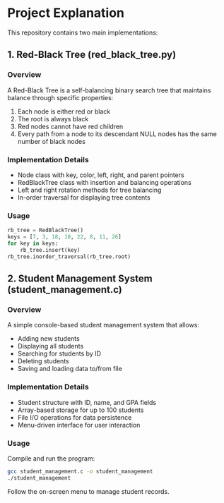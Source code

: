 # Project Explanation

This repository contains two main implementations:

## 1. Red-Black Tree (red_black_tree.py)

### Overview
A Red-Black Tree is a self-balancing binary search tree that maintains balance through specific properties:
1. Each node is either red or black
2. The root is always black
3. Red nodes cannot have red children
4. Every path from a node to its descendant NULL nodes has the same number of black nodes

### Implementation Details
- Node class with key, color, left, right, and parent pointers
- RedBlackTree class with insertion and balancing operations
- Left and right rotation methods for tree balancing
- In-order traversal for displaying tree contents

### Usage
```python
rb_tree = RedBlackTree()
keys = [7, 3, 18, 10, 22, 8, 11, 26]
for key in keys:
    rb_tree.insert(key)
rb_tree.inorder_traversal(rb_tree.root)
```

## 2. Student Management System (student_management.c)

### Overview
A simple console-based student management system that allows:
- Adding new students
- Displaying all students
- Searching for students by ID
- Deleting students
- Saving and loading data to/from file

### Implementation Details
- Student structure with ID, name, and GPA fields
- Array-based storage for up to 100 students
- File I/O operations for data persistence
- Menu-driven interface for user interaction

### Usage
Compile and run the program:
```bash
gcc student_management.c -o student_management
./student_management
```

Follow the on-screen menu to manage student records.
